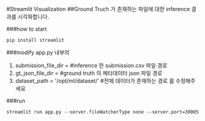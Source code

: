 #Streamlit Visualization
##Ground Truch 가 존재하는 파일에 대한 inference 결과를 시각화합니다.

###how to start
```
pip install streamlit
```

###modify
app.py 내부의
1. submission_file_dir = #inference 한 submission.csv 파일 경로
2. gt_json_file_dir = #ground truth 의 메타데이터 json 파일 경로
3. dataset_path = '/opt/ml/dataset/' #전체 데이터가 존재하는 경로
를 수정해주세요

###run
```
streamlit run app.py --server.fileWatcherType none --server.port=30005
```